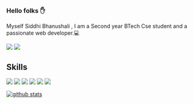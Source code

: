 ### Hello folks :hand: 

Myself Siddhi Bhanushali , I am a Second year BTech Cse 
student and a passionate web developer.:computer:

<a href="https://www.linkedin.com/in/siddhi-bhanushali-4178591b2"><img src="https://img.shields.io/badge/LinkedIn-0077B5?style=for-the-badge&logo=linkedin&logoColor=white"></a>
<a href="https://pirogrammer1.blogspot.com" ><img src="https://img.shields.io/badge/Blogger-FF5722?style=for-the-badge&logo=blogger&logoColor=white"></a>



<h2> Skills</h1>
<img src="https://img.shields.io/badge/HTML5-E34F26?style=for-the-badge&logo=html5&logoColor=white">
<img src="https://img.shields.io/badge/CSS3-1572B6?style=for-the-badge&logo=css3&logoColor=white">
<img src="https://img.shields.io/badge/Bootstrap-563D7C?style=for-the-badge&logo=bootstrap&logoColor=white">
<img src="https://img.shields.io/badge/JavaScript-323330?style=for-the-badge&logo=javascript&logoColor=F7DF1E">
<img src="https://img.shields.io/badge/Node.js-43853D?style=for-the-badge&logo=node.js&logoColor=white">
<img src="https://img.shields.io/badge/Python-14354C?style=for-the-badge&logo=python&logoColor=white">


[![github stats](https://github-readme-stats.vercel.app/api?username=siddhi-244&theme=dark)](https://github.com/siddhi-244/github-readme-stats)

